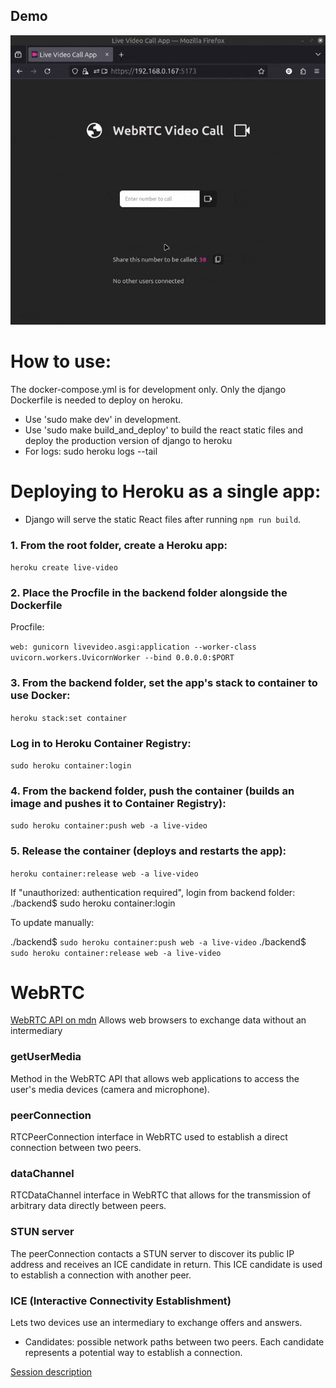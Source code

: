 
## Demo

![Project demo gif](live_video_demo.gif)

# How to use:
The docker-compose.yml is for development only. 
Only the django Dockerfile is needed to deploy on heroku.

- Use 'sudo make dev' in development.
- Use 'sudo make build_and_deploy' to build the react static files and deploy the production version of django to heroku
- For logs: 
sudo heroku logs --tail


# Deploying to Heroku as a single app:
- Django will serve the static React files after running `npm run build`.

### 1. From the root folder, create a Heroku app:
`heroku create live-video`

### 2. Place the Procfile in the backend folder alongside the Dockerfile
Procfile:

`web: gunicorn livevideo.asgi:application --worker-class uvicorn.workers.UvicornWorker --bind 0.0.0.0:$PORT`

### 3. From the backend folder, set the app's stack to container to use Docker:
`heroku stack:set container`
### Log in to Heroku Container Registry:
`sudo heroku container:login`
### 4. From the backend folder, push the container (builds an image and pushes it to Container Registry):
`sudo heroku container:push web -a live-video`
### 5. Release the container (deploys and restarts the app):
`heroku container:release web -a live-video`

<!-- # 6. Add a Heroku Postgres database:
heroku addons:create heroku-postgresql:hobby-dev -a live-video
# 7. Migrate the database:
heroku run python manage.py migrate -a live-video -->

If "unauthorized: authentication required", login from backend folder:
./backend$ sudo heroku container:login

To update manually:

./backend$ `sudo heroku container:push web -a live-video`
./backend$ `sudo heroku container:release web -a live-video`


# WebRTC
[WebRTC API on mdn](https://developer.mozilla.org/en-US/docs/Web/API/WebRTC_API)
Allows web browsers to exchange data without an intermediary

### getUserMedia 
Method in the WebRTC API that allows web applications to access the user's media devices (camera and microphone).

### peerConnection
RTCPeerConnection interface in WebRTC used to establish a direct connection between two peers.

### dataChannel
RTCDataChannel interface in WebRTC that allows for the transmission of arbitrary data directly between peers.

### STUN server
The peerConnection contacts a STUN server to discover its public IP address and receives an ICE candidate in return. This ICE candidate is used to establish a connection with another peer.

### ICE (Interactive Connectivity Establishment)
Lets two devices use an intermediary to exchange offers and answers.
- Candidates: possible network paths between two peers. Each candidate represents a potential way to establish a connection.

[Session description](https://developer.mozilla.org/en-US/docs/Web/API/WebRTC_API/Connectivity#session_descriptions)
